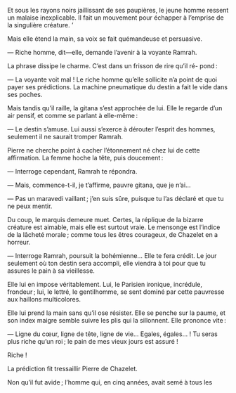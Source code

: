 Et sous les rayons noirs jaillissant de ses paupières, le jeune homme
ressent un malaise inexplicable. Il fait un mouvement pour échapper à l’emprise de la singulière créature. ’

Mais elle étend la main, sa voix se fait quémandeuse et persuasive.

— Riche homme, dit—elle, demande l’avenir à la voyante Ramrah.

La phrase dissipe le charme. C’est dans un frisson de rire qu’il ré-
pond :

— La voyante voit mal ! Le riche homme qu’elle sollicite n’a point de
quoi payer ses prédictions. La machine pneumatique du destin a fait le vide
dans ses poches.

Mais tandis qu’il raille, la gitana s’est approchée de lui. Elle le regarde
d’un air pensif, et comme se parlant à elle-même :

— Le destin s’amuse. Lui aussi s’exerce à dérouter l’esprit des hommes,
seulement il ne saurait tromper Ramrah.

Pierre ne cherche point à cacher l’étonnement né chez lui de cette affirmation. La femme hoche la tête, puis doucement :

— Interroge cependant, Ramrah te répondra.

— Mais, commence-t-il, je t’affirme, pauvre gitana, que je n’ai…

— Pas un maravedi vaillant ; j’en suis sûre, puisque tu l’as déclaré et
que tu ne peux mentir.

Du coup, le marquis demeure muet. Certes, la réplique de la bizarre créature est aimable, mais elle est surtout vraie. Le mensonge est l’indice de
la lâcheté morale ; comme tous les êtres courageux, de Chazelet en a horreur.

— Interroge Ramrah, poursuit la bohémienne… Elle te fera crédit. Le jour
seulement où ton destin sera accompli, elle viendra à toi pour que tu assures
le pain à sa vieillesse.

Elle lui en impose véritablement. Lui, le Parisien ironique, incrédule,
frondeur ; lui, le lettré, le gentilhomme, se sent dominé par cette pauvresse
aux haillons multicolores.

Elle lui prend la main sans qu’il ose résister. Elle se penche sur la paume,
et son index maigre semble suivre les plis qui la sillonnent. Elle prononce
vite :

— Ligne du cœur, ligne de tête, ligne de vie… Egales, égales… ! Tu seras plus riche qu’un roi ; le pain de mes vieux jours est assuré !

Riche !

La prédiction fit tressaillir Pierre de Chazelet.

Non qu’il fut avide ; l’homme qui, en cinq années, avait semé à tous les

  
 
 

